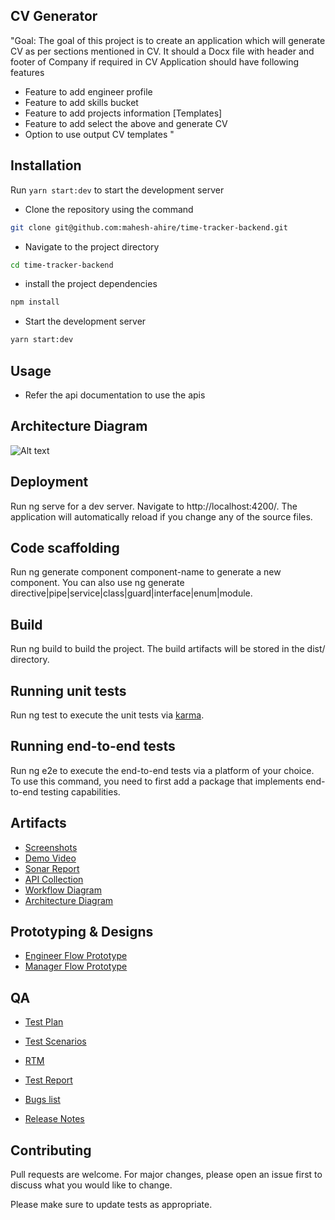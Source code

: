 ## CV Generator
"Goal:
The goal of this project is to create an application which will generate CV as per sections mentioned in CV.
It should a Docx file with header and footer of Company if required in CV
Application should have following features

- Feature to add engineer profile
- Feature to add skills bucket
- Feature to add projects information [Templates]
- Feature to add select the above and generate CV
- Option to use output CV templates
"



## Installation

Run `yarn start:dev` to start the development server

- Clone the repository using the command 
```bash
git clone git@github.com:mahesh-ahire/time-tracker-backend.git
```
- Navigate to the project directory
```bash
cd time-tracker-backend
```
- install the project dependencies
```bash
npm install
```
- Start the development server
```bash
yarn start:dev
```

## Usage
- Refer the api documentation to use the apis


## Architecture Diagram

![Alt text](https://drive.google.com/file/d/1oVZYZp4VcIyYLndrh9yoBOpT5jnjLZVD/view?usp=share_link)

## Deployment
Run ng serve for a dev server. Navigate to http://localhost:4200/. The application will automatically reload if you change any of the source files.

## Code scaffolding
Run ng generate component component-name to generate a new component. You can also use ng generate directive|pipe|service|class|guard|interface|enum|module.

## Build
Run ng build to build the project. The build artifacts will be stored in the dist/ directory.

## Running unit tests
Run ng test to execute the unit tests via  [karma](https://karma-runner.github.io/latest/index.html).

## Running end-to-end tests
Run ng e2e to execute the end-to-end tests via a platform of your choice. To use this command, you need to first add a package that implements end-to-end testing capabilities.


## Artifacts
- [Screenshots](https://drive.google.com/drive/folders/1TKx7zXHGZNWukfeQjVKx07tXtyVOf_IK)
- [Demo Video](https://drive.google.com/file/d/1UzAiBvMcLFaUHXnNmFzl-69TSOwy1fJa/view?usp=share_link)
- [Sonar Report](https://drive.google.com/file/d/1ztBx41BYnVByn8inXM0iHfkDEkcoTaoS/view?usp=share_link)
- [API Collection](https://drive.google.com/file/d/1fLcb3Gd9gItDt3ePAZKMLiV114SL3P-d/view?usp=share_link)
- [Workflow Diagram](https://drive.google.com/file/d/1N5Mlqxkll_OGQCZM_EEmhT2S84PVJAvY/view?usp=share_link)
- [Architecture Diagram](https://drive.google.com/file/d/1oVZYZp4VcIyYLndrh9yoBOpT5jnjLZVD/view?usp=share_link)


## Prototyping & Designs
- [Engineer Flow Prototype](https://drive.google.com/drive/folders/1pGKazQi7VtQhXQJZm27h2teSUH9Qzate?usp=share_link)
- [Manager Flow Prototype](https://drive.google.com/drive/folders/1SbG9uvZTcVOseliiJX7MsSWsIs_dRF67?usp=share_link)

## QA
- [Test Plan](https://docs.google.com/document/d/1MxsfXnFMVG4ghS88TI3ZKludfgYkhGtS/edit?usp=share_link&ouid=103857261930239150403&rtpof=true&sd=true)
- [Test Scenarios](https://docs.google.com/spreadsheets/d/1osmhTQAVXJmmofPhqK2hMK0k9en3NeOL/edit?usp=share_link&ouid=103857261930239150403&rtpof=true&sd=true)

- [RTM](https://docs.google.com/spreadsheets/d/1-CgIXkUqFsrEEIHWo2iXyj7x_kUtoX-r/edit?usp=share_link&ouid=103857261930239150403&rtpof=true&sd=true)
- [Test Report](https://docs.google.com/spreadsheets/d/1XJ6n8r0tJZZ-45-tvyUK_zRKFOe9cVM_/edit?usp=share_link&ouid=103857261930239150403&rtpof=true&sd=true)
- [Bugs list](https://docs.google.com/spreadsheets/d/1Uy-l1ANWRvIqHaMLb9Om5jXbsaOFaIPS/edit?usp=share_link&ouid=103857261930239150403&rtpof=true&sd=true)
- [Release Notes](https://docs.google.com/document/d/11NN9pp8bv0U1CAqRFePP3dDhoD_zaeh0/edit?usp=share_link&ouid=103857261930239150403&rtpof=true&sd=true)


## Contributing

Pull requests are welcome. For major changes, please open an issue first
to discuss what you would like to change.

Please make sure to update tests as appropriate.
